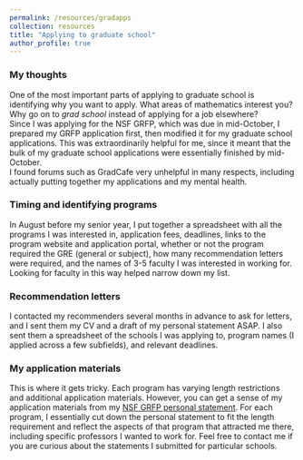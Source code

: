 ```yaml
---
permalink: /resources/gradapps
collection: resources
title: "Applying to graduate school"
author_profile: true
---
```

### My thoughts
One of the most important parts of applying to graduate school is identifying why you want to apply. What areas of mathematics interest you? Why go on to _grad school_ instead of applying for a job elsewhere? \
Since I was applying for the NSF GRFP, which was due in mid-October, I prepared my GRFP application first, then modified it for my graduate school applications. This was extraordinarily helpful for me, since it meant that the bulk of my graduate school applications were essentially finished by mid-October. \
I found forums such as GradCafe very unhelpful in many respects, including actually putting together my applications and my mental health.
### Timing and identifying programs
In August before my senior year, I put together a spreadsheet with all the programs I was interested in, application fees, deadlines, links to the program website and application portal, whether or not the program required the GRE (general or subject), how many recommendation letters were required, and the names of 3-5 faculty I was interested in working for. Looking for faculty in this way helped narrow down my list.

### Recommendation letters
I contacted my recommenders several months in advance to ask for letters, and I sent them my CV and a draft of my personal statement ASAP. I also sent them a spreadsheet of the schools I was applying to, program names (I applied across a few subfields), and relevant deadlines.

### My application materials

This is where it gets tricky. Each program has varying length restrictions and additional application materials. However, you can get a sense of my application materials from my [NSF GRFP personal statement](https://joycehcew.github.io/files/JAC_NSF_personal_statement.pdf). For each program, I essentially cut down the personal statement to fit the length requirement and reflect the aspects of that program that attracted me there, including specific professors I wanted to work for. Feel free to contact me if you are curious about the statements I submitted for particular schools.

